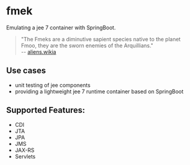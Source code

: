 # fmek

Emulating a jee 7 container with SpringBoot.

> "The Fmeks are a diminutive sapient species native to the planet Fmoo, they are the sworn enemies of the Arquillians."  
> -- [aliens.wikia]

## Use cases
- unit testing of jee components
- providing a lightweight jee 7 runtime container based on SpringBoot

## Supported Features:

- CDI
- JTA
- JPA
- JMS
- JAX-RS
- Servlets

[aliens.wikia]: http://aliens.wikia.com/wiki/Fmek
